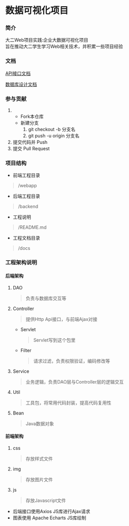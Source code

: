 # 数据可视化项目

### 简介

大二Web项目实践:企业大数据可视化项目  
旨在推动大二学生学习Web相关技术，并积累一些项目经验

### 文档

[API接口文档](docs/apis)

[数据库设计文档](docs/database/database.md)

### 参与贡献

1.  
    * Fork本仓库
    * 新建分支
        1. git checkout -b 分支名
        2. git push -u origin 分支名
2.  提交代码并 Push
3.  提交 Pull Request

### 项目结构

* 前端工程目录

> /webapp

* 后端工程目录

> /backend

* 工程说明

> /README.md

* 工程文档目录

> /docs



### 工程架构说明
#### 后端架构
1. DAO
   
    > 负责与数据库交互等
2. Controller
    > 提供Http Api接口，与前端Ajax对接
    * Servlet
      
        > Servlet写到这个包里
    * Filter
      
        > 请求过滤，负责权限验证，编码修改等
3. Service
   
    > 业务逻辑，负责DAO层与Controller层的逻辑交互
4. Util
   
    > 工具包，将常用代码封装，提高代码复用性
5. Bean
   
    > Java数据对象

#### 前端架构
1. css
   
    > 存放样式文件
2. img
   
    > 存放图片文件
3. js
   
    > 存放Javascript文件
* 后端接口使用Axios JS库进行Ajax请求
* 图表使用 Apache Echarts JS库绘制

